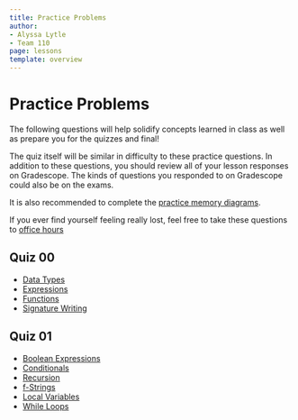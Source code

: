 ```yaml
---
title: Practice Problems
author:
- Alyssa Lytle
- Team 110
page: lessons
template: overview
---
```


# Practice Problems

The following questions will help solidify concepts learned in class as well as prepare you for the quizzes and final!

The quiz itself will be similar in difficulty to these practice questions. In addition to these questions, you should review all of your lesson responses on Gradescope. The kinds of questions you responded to on Gradescope could also be on the exams.

It is also recommended to complete the [practice memory diagrams](/resources/practice/MemDiagrams.html).

If you ever find yourself feeling really lost, feel free to take these questions to [office hours](/support) 
 <!-- or get more extended help in [tutoring](/support)! -->

## Quiz 00

- [Data Types](/resources/practice/objects-data-types/conceptual.html)
- [Expressions](/resources/practice/expressions/conceptual.html)
- [Functions](/resources/practice/functions/conceptual.html)
- [Signature Writing](/resources/practice/functions/signature-writing.html)


## Quiz 01
- [Boolean Expressions](/resources/practice/boolean-expressions.html)
- [Conditionals](/resources/practice/conditionals.html)
- [Recursion](/resources/practice/recursion.html)
- [f-Strings](/resources/practice/f-strings.html)
- [Local Variables](/resources/practice/local_vars.html)
- [While Loops](/resources/practice/while-loops-functions.html)

<!-- - [Recursive Functions](/resources/practice/recursive-functions.html) -->
<!-- 
## Quiz 02
- [While Loops](/resources/practice/while-loops.html)
- [While Loops + Functions](/resources/practice/while-loops-functions.html)
- [Lists](/resources/practice/lists.html)

## Quiz 03
- [Dictionaries](/resources/practice/dicts.html)
- [for Loops](/resources/practice/for-loops.html)
- [Unit Tests](/resources/practice/unit-tests.html)
- [Function Writing](/resources/practice/function-writing.html)

## Final Exam

- [Object-Oriented Programming](/resources/practice/oop.html)
- [Class Writing](/resources/practice/class-writing.html) -->

<!-- - [Lists, Dictionaries, and Loops Reinforcement Questions](/resources/practice/lists-and-dicts-reinforced.html) -->


<!-- 
## Quiz 04
- [Object-Oriented Programming](/resources/practice/oop.html)
- [Class Writing](/resources/practice/class-writing.html)
- [Recursive Functions](/resources/practice/recursive-functions.html)
- [Recursive Structures](/resources/practice/recursive-structures.html)
- [Magic Methods *(to-do)*](/resources/practice/unit-tests.html) -->  

